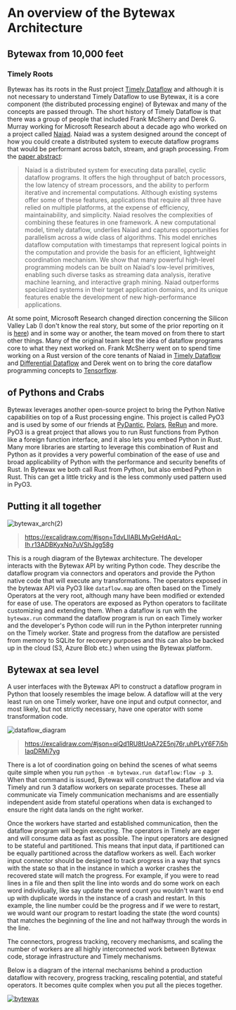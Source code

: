 # An overview of the Bytewax Architecture

## Bytewax from 10,000 feet

### Timely Roots

Bytewax has its roots in the Rust project [Timely Dataflow](https://github.com/TimelyDataflow/timely-dataflow) and although it is not necessary to understand Timely Dataflow to use Bytewax, it is a core component (the distributed processing engine) of Bytewax and many of the concepts are passed through. The short history of Timely Dataflow is that there was a group of people that included Frank McSherry and Derek G. Murray working for Microsoft Research about a decade ago who worked on a project called [Naiad](https://www.youtube.com/watch?v=yyhMI9r0A9E). Naiad was a system designed around the concept of how you could create a distributed system to execute dataflow programs that would be performant across batch, stream, and graph processing. From the [paper abstract](https://dl.acm.org/doi/10.1145/2517349.2522738): 
> Naiad is a distributed system for executing data parallel, cyclic dataflow programs. It offers the high throughput of batch processors, the low latency of stream processors, and the ability to perform iterative and incremental computations. Although existing systems offer some of these features, applications that require all three have relied on multiple platforms, at the expense of efficiency, maintainability, and simplicity. Naiad resolves the complexities of combining these features in one framework.
> A new computational model, timely dataflow, underlies Naiad and captures opportunities for parallelism across a wide class of algorithms. This model enriches dataflow computation with timestamps that represent logical points in the computation and provide the basis for an efficient, lightweight coordination mechanism.
> We show that many powerful high-level programming models can be built on Naiad's low-level primitives, enabling such diverse tasks as streaming data analysis, iterative machine learning, and interactive graph mining. Naiad outperforms specialized systems in their target application domains, and its unique features enable the development of new high-performance applications.

At some point, Microsoft Research changed direction concerning the Silicon Valley Lab (I don't know the real story, but some of the prior reporting on it is [here](https://www.vox.com/2014/9/18/11631044/microsoft-shuts-down-silicon-valley-research-lab-amid-broader-layoffs)) and in some way or another, the team moved on from there to start other things. Many of the original team kept the idea of dataflow programs core to what they next worked on. Frank McSherry went on to spend time working on a Rust version of the core tenants of Naiad in [Timely Dataflow](https://github.com/TimelyDataflow/timely-dataflow) and [Differential Dataflow](https://github.com/TimelyDataflow/differential-dataflow) and Derek went on to bring the core dataflow programming concepts to [Tensorflow](https://github.com/tensorflow/tensorflow).

## of Pythons and Crabs

Bytewax leverages another open-source project to bring the Python Native capabilities on top of a Rust processing engine. This project is called PyO3 and is used by some of our friends at [PyDantic](https://github.com/pydantic/pydantic-core), [Polars](https://github.com/pola-rs/polars), [ReRun](https://github.com/rerun-io/rerun) and more. PyO3 is a great project that allows you to run Rust functions from Python like a foreign function interface, and it also lets you embed Python in Rust. Many more libraries are starting to leverage this combination of Rust and Python as it provides a very powerful combination of the ease of use and broad applicability of Python with the performance and security benefits of Rust. In Bytewax we both call Rust from Python, but also embed Python in Rust. This can get a little tricky and is the less commonly used pattern used in PyO3.

## Putting it all together

![bytewax_arch(2)](https://github.com/bytewax/developer-relations/assets/6073079/1e5a25f9-3f76-414f-a652-c5f54876f06d)
> https://excalidraw.com/#json=TdvLIlABLMyGeHdAqL-Ih,r13ADBKyxNq7uVShJgg58g

This is a rough diagram of the Bytewax architecture. The developer interacts with the Bytewax API by writing Python code. They describe the dataflow program via connectors and operators and provide the Python native code that will execute any transformations. The operators exposed in the bytewax API via PyO3 like `dataflow.map` are often based on the Timely Operators at the very root, although many have been modified or extended for ease of use. The operators are exposed as Python operators to facilitate customizing and extending them. When a dataflow is run with the `bytewax.run` command the dataflow program is run on each Timely worker and the developer's Python code will run in the Python interpreter running on the Timely worker. State and progress from the dataflow are persisted from memory to SQLite for recovery purposes and this can also be backed up in the cloud (S3, Azure Blob etc.) when using the Bytewax platform.

## Bytewax at sea level

A user interfaces with the Bytewax API to construct a dataflow program in Python that loosely resembles the image below. A dataflow will at the very least run on one Timely worker, have one input and output connector, and most likely, but not strictly necessary, have one operator with some transformation code.

![dataflow_diagram](https://github.com/bytewax/developer-relations/assets/6073079/073c14e8-f942-4138-8477-28a76be7f0fa)
> https://excalidraw.com/#json=qiQd1RU8tUoA72E5nj76r,uhPLyY6F7i5hIaqDRMi7yg

There is a lot of coordination going on behind the scenes of what seems quite simple when you run `python -m bytewax.run dataflow:flow -p 3`. When that command is issued, Bytewax will construct the dataflow and via Timely and run 3 dataflow workers on separate processes. These all communicate via Timely communication mechanisms and are essentially independent aside from stateful operations when data is exchanged to ensure the right data lands on the right worker.

Once the workers have started and established communication, then the dataflow program will begin executing. The operators in Timely are eager and will consume data as fast as possible. The input operators are designed to be stateful and partitioned. This means that input data, if partitioned can be equally partitioned across the dataflow workers as well. Each worker input connector should be designed to track progress in a way that syncs with the state so that in the instance in which a worker crashes the recovered state will match the progress. For example, if you were to read lines in a file and then split the line into words and do some work on each word individually, like say update the word count you wouldn't want to end up with duplicate words in the instance of a crash and restart. In this example, the line number could be the progress and if we were to restart, we would want our program to restart loading the state (the word counts) that matches the beginning of the line and not halfway through the words in the line.

The connectors, progress tracking, recovery mechanisms, and scaling the number of workers are all highly interconnected work between Bytewax code, storage infrastructure and Timely mechanisms.

Below is a diagram of the internal mechanisms behind a production dataflow with recovery, progress tracking, rescaling potential, and stateful operators. It becomes quite complex when you put all the pieces together.

[![bytewax](https://mermaid.ink/img/pako:eNqlVW1v2jAQ_iuWP6wgQUbS8iq10gICIRVlWiYtbNkHkxiISOzIsdsyK_99jsM7rIL1W3x3z91zzzlnCQMaYtiDC4bSJfg-8EkmZuXBh99wJhIM-igOwABxNI_pqw998jyW8iujC4azDIxJKnieg3odzBklPMIMiDREHCvTE3j-MZHySxCIRMTKVga-UrZSYbt4HWhLaTOKwgBl_J2w_oV8QSwyfhbpStlfIkJwnOcFaVA3QMroDANDu32CSegT5XLB4yNgZbc4pcFSnZ_AGHwC7rgIONBE9R2KgEeUHEniKklcXjS90-Ow2KhfhBRUfVhRVFMQhTWwwutaWa_aA5lGz9YcZz7UDbhDT8phFKvOyjZvwTreQMoJSnfIOw19u7sE3YP-i-b0AzSnF2mu36c59cm4ooWuFrCI4yTTLs8zK78Mw_hd3aTTSV5QLHB132RFT2ouYuCkmCFOGfCqxbCd6QXXtKpEcbzS_8-0nmcdVN4zcsyKI7hiCsyihGNtj5ZK65jadIKYbBQpy94yPff6kZ-Mobifu-6um8EHi_XV30lJgPg1l2YLtbd_mY2ClSg1sm-8c_ZeX2ei9LcnRYIlRozPMOLlEAbDE34H_s8XF9PQPliKW3pXIQfD89V3BAo3i-YYpneKrXfUjQqM-jeJf4KVcoTYDC3Uw0DjGAfqHym0HJ9vPLVeYQ0mmCUoCtUjI30CVC2-xImaaE99hoitivWZqzgkOHXXJIA9zgSuwfIRGURIrd5ka0wR-Unp4RH2JHyDPdNsGVbbvO9aHcuyWs2WVYNrZTa6je59wzLN5sND477Vaec1-EdnaBidTsdsm61mt9tpmFbDyv8CUTQ8UQ?type=png)](https://mermaid.live/edit#pako:eNqlVW1v2jAQ_iuWP6wgQUbS8iq10gICIRVlWiYtbNkHkxiISOzIsdsyK_99jsM7rIL1W3x3z91zzzlnCQMaYtiDC4bSJfg-8EkmZuXBh99wJhIM-igOwABxNI_pqw998jyW8iujC4azDIxJKnieg3odzBklPMIMiDREHCvTE3j-MZHySxCIRMTKVga-UrZSYbt4HWhLaTOKwgBl_J2w_oV8QSwyfhbpStlfIkJwnOcFaVA3QMroDANDu32CSegT5XLB4yNgZbc4pcFSnZ_AGHwC7rgIONBE9R2KgEeUHEniKklcXjS90-Ow2KhfhBRUfVhRVFMQhTWwwutaWa_aA5lGz9YcZz7UDbhDT8phFKvOyjZvwTreQMoJSnfIOw19u7sE3YP-i-b0AzSnF2mu36c59cm4ooWuFrCI4yTTLs8zK78Mw_hd3aTTSV5QLHB132RFT2ouYuCkmCFOGfCqxbCd6QXXtKpEcbzS_8-0nmcdVN4zcsyKI7hiCsyihGNtj5ZK65jadIKYbBQpy94yPff6kZ-Mobifu-6um8EHi_XV30lJgPg1l2YLtbd_mY2ClSg1sm-8c_ZeX2ei9LcnRYIlRozPMOLlEAbDE34H_s8XF9PQPliKW3pXIQfD89V3BAo3i-YYpneKrXfUjQqM-jeJf4KVcoTYDC3Uw0DjGAfqHym0HJ9vPLVeYQ0mmCUoCtUjI30CVC2-xImaaE99hoitivWZqzgkOHXXJIA9zgSuwfIRGURIrd5ka0wR-Unp4RH2JHyDPdNsGVbbvO9aHcuyWs2WVYNrZTa6je59wzLN5sND477Vaec1-EdnaBidTsdsm61mt9tpmFbDyv8CUTQ8UQ)

